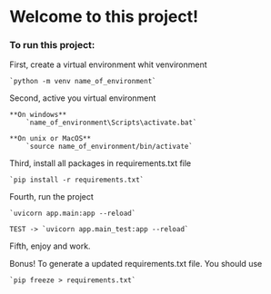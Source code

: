 # Welcome to this project!

### To run this project:

First, create a virtual environment whit venvironment

    `python -m venv name_of_environment`

Second, active you virtual environment

    **On windows**
        `name_of_environment\Scripts\activate.bat`

    **On unix or MacOS**
        `source name_of_environment/bin/activate`

Third, install all packages in requirements.txt file

    `pip install -r requirements.txt`

Fourth, run the project

    `uvicorn app.main:app --reload`

    TEST -> `uvicorn app.main_test:app --reload`

Fifth, enjoy and work.



Bonus! To generate a updated requirements.txt file. You should use

    `pip freeze > requirements.txt`